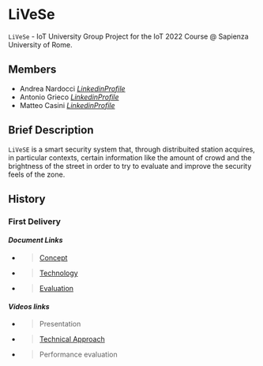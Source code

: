 # LiVeSe
`LiVeSe` - IoT University Group Project for the IoT 2022 Course @ Sapienza University of Rome.

## Members

- Andrea Nardocci   [*LinkedinProfile*](https://www.linkedin.com/in/andrea-nardocci)
- Antonio Grieco    [*LinkedinProfile*](https://www.linkedin.com/in/AntonioGrieco96)
- Matteo Casini     [*LinkedinProfile*](https://www.linkedin.com/in/matteo--casini)

## Brief Description

`LiVeSE` is a smart security system that, through distribuited station acquires, in particular contexts, certain information like the amount of crowd and the brightness of the street in order to try to evaluate and improve the security feels of the zone.


## History

### First Delivery

####  *Document Links*
 
 -  >[Concept](https://github.com/nardoz-dev/projectName/blob/main/docs/1stdelivery/concept.md)

 -  >[Technology](https://github.com/nardoz-dev/projectName/blob/main/docs/1stdelivery/technology.md)

 -  >[Evaluation](https://github.com/nardoz-dev/projectName/blob/main/docs/1stdelivery/evaluation.md)
    
####  *Videos links*
  
 -  > Presentation

 -  > [Technical Approach](https://youtu.be/LVbxLFv3axM)
 
 -  > Performance evaluation
